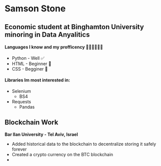 # **Samson Stone**
## Economic student at Binghamton University minoring in Data Anyalitics 

#### Languages I know and my profficency 👨‍💻👨‍💻👨‍💻
* Python - Well ✅
* HTML - Beginner 👣
* CSS - Begginer 👣

#### Libraries Im most interested in:
* Selenium
  * BS4 
* Requests
  * Pandas

## Blockchain Work
**Bar Ilan University - Tel Aviv, Israel**
* Added historical data to the blockchain to decentralize storing it safely forever
* Created a crypto currency on the BTC blockchain
* 


  



